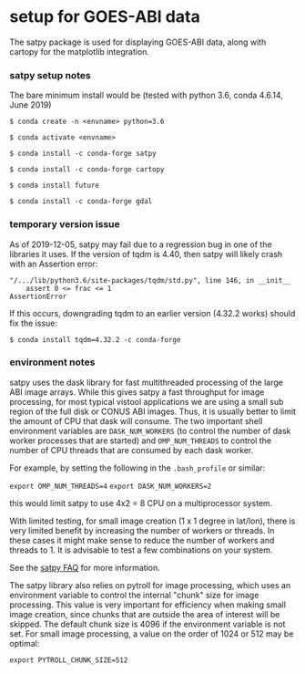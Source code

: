 # setup for GOES-ABI data

The satpy package is used for displaying GOES-ABI data, along with cartopy 
for the matplotlib integration.


### satpy setup notes

The bare minimum install would be (tested with python 3.6, conda 4.6.14, June 2019)

`$ conda create -n <envname> python=3.6`

`$ conda activate <envname>`

`$ conda install -c conda-forge satpy`

`$ conda install -c conda-forge cartopy`

`$ conda install future`

`$ conda install -c conda-forge gdal`


### temporary version issue

As of 2019-12-05, satpy may fail due to a regression bug in one of the 
libraries it uses. If the version of tqdm is 4.40, then satpy will likely 
crash with an Assertion error:

```
"/.../lib/python3.6/site-packages/tqdm/std.py", line 146, in __init__
    assert 0 <= frac <= 1
AssertionError
```

If this occurs, downgrading tqdm to an earlier version (4.32.2 works) should 
fix the issue:

`$ conda install tqdm=4.32.2 -c conda-forge`


### environment notes

satpy uses the dask library for fast multithreaded processing of the large ABI 
image arrays. While this gives satpy a fast throughput for image processing, 
for most typical vistool applications we are using a small sub region of the 
full disk or CONUS ABI images. Thus, it is usually better to limit the 
amount of CPU that dask will consume. The two important shell environment 
variables are `DASK_NUM_WORKERS` (to control the number of dask worker 
processes that are started) and `OMP_NUM_THREADS` to control the number of 
CPU threads that are consumed by each dask worker.

For example, by setting the following in the `.bash_profile` or similar:

`export OMP_NUM_THREADS=4`
`export DASK_NUM_WORKERS=2`

this would limit satpy to use 4x2 = 8 CPU on a multiprocessor system.

With limited testing, for small image creation (1 x 1 degree in lat/lon), 
there is very limited benefit by increasing the number of workers or 
threads. In these cases it might make sense to reduce the number of 
workers and threads to 1. It is advisable to test a few combinations 
on your system.

See the [satpy FAQ](https://satpy.readthedocs.io/en/latest/faq.html) for more information.


The satpy library also relies on pytroll for image processing, which uses 
an environment variable to control the internal "chunk" size for image 
processing. This value is very important for efficiency when making small 
image creation, since chunks that are outside the area of interest will be 
skipped. The default chunk size is 4096 if the environment variable is not 
set. For small image processing, a value on the order of 1024 or 512 may 
be optimal:

`export PYTROLL_CHUNK_SIZE=512`
